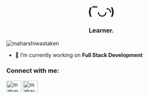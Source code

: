 <h1 align="center">(‾◡◝) </h1>
<h3 align="center">Learner.</h3>

<p align="left"> <img src="https://komarev.com/ghpvc/?username=maharshiwastaken&label=Profile%20views&color=0e75b6&style=flat" alt="maharshiwastaken" /> </p>

- 🔭 I’m currently working on **Full Stack Development**

<h3 align="left">Connect with me:</h3>
<p align="left">
<a href="https://twitter.com/maharshikattel" target="blank"><img align="center" src="https://raw.githubusercontent.com/rahuldkjain/github-profile-readme-generator/master/src/images/icons/Social/twitter.svg" alt="maharshikattel" height="30" width="40" /></a>
<a href="https://linkedin.com/in/maharshi-kattel-2772a5293" target="blank"><img align="center" src="https://raw.githubusercontent.com/rahuldkjain/github-profile-readme-generator/master/src/images/icons/Social/linked-in-alt.svg" alt="maharshi-kattel-2772a5293" height="30" width="40" /></a>
</p>
